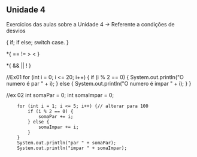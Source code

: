 ## Unidade 4

Exercicios das aulas sobre a Unidade 4 -> Referente a condições de desvios

{
    if;
    if else;
    switch case.
}

*{
    ==
    !=
    >
    <
}

*{
    &&
    ||
    !
}

//Ex01
        for (int i = 0; i <= 20; i++) {
            if (i % 2 == 0) {
                System.out.println("O numero é par " + i);
            } else {
                System.out.println("O numero é impar " + i);
            }
        }


//ex 02
  int somaPar = 0;
        int somaImpar = 0;

        for (int i = 1; i <= 5; i++) {// alterar para 100
            if (i % 2 == 0) {
                somaPar += i;
            } else {
                somaImpar += i;
            }
        }
        System.out.println("par " + somaPar);
        System.out.println("impar " + somaImpar);

